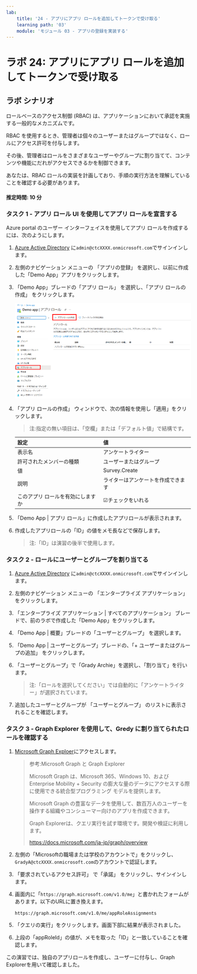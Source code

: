 ```yaml
---
lab:
    title: '24 - アプリにアプリ ロールを追加してトークンで受け取る'
    learning path: '03'
    module: 'モジュール 03 - アプリの登録を実装する'
---
```


# ラボ 24: アプリにアプリ ロールを追加してトークンで受け取る

## ラボ シナリオ

ロールベースのアクセス制御 (RBAC) は、アプリケーションにおいて承認を実施する一般的なメカニズムです。

RBAC を使用するとき、管理者は個々のユーザーまたはグループではなく、ロールにアクセス許可を付与します。

その後、管理者はロールをさまざまなユーザーやグループに割り当てて、コンテンツや機能にだれがアクセスできるかを制御できます。

あなたは、RBAC ロールの実装を計画しており、手順の実行方法を理解していることを確認する必要があります。

#### 推定時間: 10 分

### タスク 1 - アプリ ロール UI を使用してアプリ ロールを宣言する

Azure portal のユーザー インターフェイスを使用してアプリ ロールを作成するには、次のようにします。

1. [Azure Active Directory]( https://portal.azure.com/#blade/Microsoft_AAD_IAM/ActiveDirectoryMenuBlade/Overview) に`admin@ctcXXXX.onmicrosoft.com`でサインインします。

2. 左側のナビゲーション メニューの 「アプリの登録」 を選択し、以前に作成した「Demo App」アプリをクリックします。

5. 「Demo App」ブレードの「アプリ ロール」 を選択し、「アプリ ロールの作成」 をクリックします。

    ![アプリ ロールの作成が強調表示されているアプリ ロールを示す画面イメージ](./media/lp3-mod3-app-roles-create-app-role.png)

4. 「アプリ ロールの作成」 ウィンドウで、次の情報を使用し「適用」をクリックします。

    > 注:指定の無い項目は、「空欄」または「デフォルト値」で結構です。

    | 設定                              | 値                                 |
    | :-------------------------------- | ---------------------------------- |
    | 表示名                            | アンケートライター                 |
    | 許可されたメンバーの種類          | ユーザーまたはグループ             |
    | 値                                | Survey.Create                      |
    | 説明                              | ライターはアンケートを作成できます |
    | このアプリ ロールを有効にしますか | ☑チェックをいれる                  |

5. 「Demo App | アプリ ロール」に作成したアプリロールが表示されます。

6. 作成したアプリロールの「ID」の値をメモ長などで保存します。

    > 注:「ID」は演習の後半で使用します。

    

### タスク 2 - ロールにユーザーとグループを割り当てる

1. [Azure Active Directory]( https://portal.azure.com/#blade/Microsoft_AAD_IAM/ActiveDirectoryMenuBlade/Overview) に`admin@ctcXXXX.onmicrosoft.com`でサインインします。

2. 左側のナビゲーション メニューの 「エンタープライズ アプリケーション」 をクリックします。

3. 「エンタープライズ アプリケーション | すべてのアプリケーション」 ブレードで、前のラボで作成した「Demo App」をクリックします。

4. 「Demo App | 概要」ブレードの「ユーザーとグループ」 を選択します。

6. 「Demo App | ユーザーとグループ」ブレードの、「+ ユーザーまたはグループの追加」 をクリックします。

6. 「ユーザーとグループ」で「Grady Archie」を選択し、「割り当て」を行います。

   > 注:「ロールを選択してください」では自動的に「アンケートライター」が選択されています。

7. 追加したユーザーとグループが 「ユーザーとグループ」 のリストに表示されることを確認します。

   

### タスク 3 - Graph Explorer を使用して、Gredy に割り当てられたロールを確認する

1. [Microsoft Graph Exploer](https://developer.microsoft.com/ja-jp/graph/graph-explorer)にアクセスします。

   > 参考:Microsoft Graph と Graph Explorer
   >
   > Microsoft Graph は、Microsoft 365、Windows 10、および Enterprise Mobility + Security の膨大な量のデータにアクセスする際に使用できる統合型プログラミング モデルを提供します。
   >
   > Microsoft Graph の豊富なデータを使用して、数百万人のユーザーを操作する組織やコンシューマー向けのアプリを作成できます。
   >
   > Graph Explorerは、クエリ実行を試す環境です。開発や検証に利用します。
   >
   > https://docs.microsoft.com/ja-jp/graph/overview

1. 左側の「Microsoftの職場または学校のアカウントで」をクリックし、`GradyA@ctcXXXX.onmicrosoft.com`のアカウントで認証します。

1. 「要求されているアクセス許可」 で「承諾」 をクリックし、サインインします。

1. 画面内に「`https://graph.microsoft.com/v1.0/me`」と書かれたフォームがあります。以下のURLに置き換えます。

   ```
   https://graph.microsoft.com/v1.0/me/appRoleAssignments
   ```

1. 「クエリの実行」をクリックします。画面下部に結果が表示されました。

1. 上段の「appRoleId」の値が、メモを取った「ID」と一致していることを確認します。



この演習では、独自のアプリロールを作成し、ユーザーに付与し、Graph Explorerを用いて確認しました。



